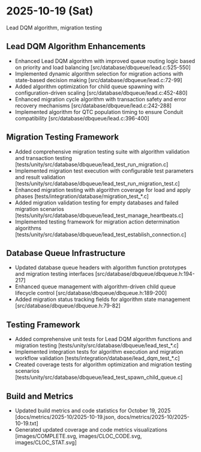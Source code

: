# 2025-10-19 (Sat)

Lead DQM algorithm, migration testing

## Lead DQM Algorithm Enhancements

- Enhanced Lead DQM algorithm with improved queue routing logic based on priority and load balancing [src/database/dbqueue/lead.c:525-550]
- Implemented dynamic algorithm selection for migration actions with state-based decision making [src/database/dbqueue/lead.c:72-99]
- Added algorithm optimization for child queue spawning with configuration-driven scaling [src/database/dbqueue/lead.c:452-480]
- Enhanced migration cycle algorithm with transaction safety and error recovery mechanisms [src/database/dbqueue/lead.c:242-288]
- Implemented algorithm for QTC population timing to ensure Conduit compatibility [src/database/dbqueue/lead.c:396-400]

## Migration Testing Framework

- Added comprehensive migration testing suite with algorithm validation and transaction testing [tests/unity/src/database/dbqueue/lead_test_run_migration.c]
- Implemented migration test execution with configurable test parameters and result validation [tests/unity/src/database/dbqueue/lead_test_run_migration_test.c]
- Enhanced migration testing with algorithm coverage for load and apply phases [tests/integration/database/migration_test_*.c]
- Added migration validation testing for empty databases and failed migration scenarios [tests/unity/src/database/dbqueue/lead_test_manage_heartbeats.c]
- Implemented testing framework for migration action determination algorithms [tests/unity/src/database/dbqueue/lead_test_establish_connection.c]

## Database Queue Infrastructure

- Updated database queue headers with algorithm function prototypes and migration testing interfaces [src/database/dbqueue/dbqueue.h:194-217]
- Enhanced queue management with algorithm-driven child queue lifecycle control [src/database/dbqueue/dbqueue.h:189-200]
- Added migration status tracking fields for algorithm state management [src/database/dbqueue/dbqueue.h:79-82]

## Testing Framework

- Added comprehensive unit tests for Lead DQM algorithm functions and migration testing [tests/unity/src/database/dbqueue/lead_test_*.c]
- Implemented integration tests for algorithm execution and migration workflow validation [tests/integration/database/lead_dqm_test_*.c]
- Created coverage tests for algorithm optimization and migration testing scenarios [tests/unity/src/database/dbqueue/lead_test_spawn_child_queue.c]

## Build and Metrics

- Updated build metrics and code statistics for October 19, 2025 [docs/metrics/2025-10/2025-10-19.json, docs/metrics/2025-10/2025-10-19.txt]
- Generated updated coverage and code metrics visualizations [images/COMPLETE.svg, images/CLOC_CODE.svg, images/CLOC_STAT.svg]